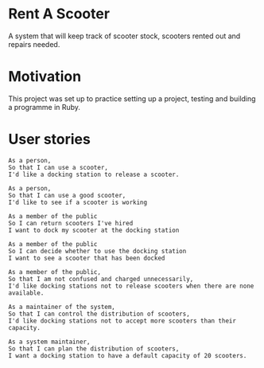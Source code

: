 # Rent A Scooter

A system that will keep track of scooter stock, scooters rented out and repairs needed.

# Motivation

This project was set up to practice setting up a project, testing and building a programme in Ruby.

# User stories

```
As a person,
So that I can use a scooter,
I'd like a docking station to release a scooter.
```

```
As a person,
So that I can use a good scooter,
I'd like to see if a scooter is working
```

```
As a member of the public
So I can return scooters I've hired
I want to dock my scooter at the docking station
```

```
As a member of the public
So I can decide whether to use the docking station
I want to see a scooter that has been docked
```

```
As a member of the public,
So that I am not confused and charged unnecessarily,
I'd like docking stations not to release scooters when there are none available.
```

```
As a maintainer of the system,
So that I can control the distribution of scooters,
I'd like docking stations not to accept more scooters than their capacity.
```

```
As a system maintainer,
So that I can plan the distribution of scooters,
I want a docking station to have a default capacity of 20 scooters.
```